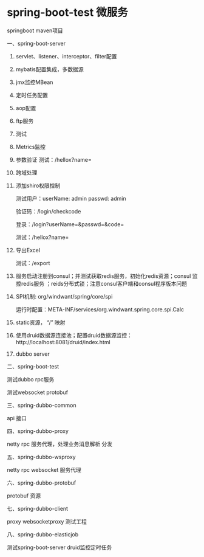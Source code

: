 # spring-boot-test  微服务

springboot maven项目

一、spring-boot-server

1. servlet、listener、interceptor、filter配置
2. mybatis配置集成，多数据源
3. jmx监控MBean
4. 定时任务配置
5. aop配置
6. ftp服务
7. 测试
8. Metrics监控
9. 参数验证
    测试：/hellox?name=
10. 跨域处理
11. 添加shiro权限控制

    测试用户：userName: admin passwd: admin
             
    验证码：/login/checkcode
    
    登录：/login?userName=&passwd=&code=
    
    测试：/hellox?name=
12. 导出Excel

    测试：/export

13. 服务启动注册到consul；并测试获取redis服务，初始化redis资源；consul 监控redis服务 ；reids分布式锁；注意consul客户端和consul程序版本问题

14. SPI机制: org/windwant/spring/core/spi

    运行时配置：META-INF/services/org.windwant.spring.core.spi.Calc

15. static资源， “/” 映射

16. 使用druid数据源连接池；配置druid数据源监控：http://localhost:8081/druid/index.html

17. dubbo server


二、spring-boot-test

测试dubbo rpc服务

测试websocket protobuf

三、spring-dubbo-common

api 接口

四、spring-dubbo-proxy

netty rpc 服务代理，处理业务消息解析 分发

五、spring-dubbo-wsproxy

netty rpc websocket 服务代理

六、spring-dubbo-protobuf

protobuf 资源

七、spring-dubbo-client

proxy websocketproxy 测试工程

八、spring-dubbo-elasticjob

测试spring-boot-server druid监控定时任务

